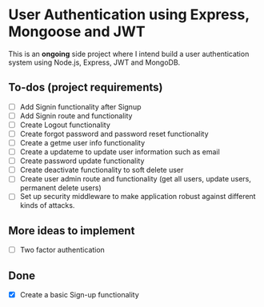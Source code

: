 # User Authentication using Express, Mongoose and JWT

This is an **ongoing** side project where I intend build a user authentication system using Node.js, Express, JWT and MongoDB.

## To-dos (project requirements)

- [ ] Add Signin functionality after Signup
- [ ] Add Signin route and functionality
- [ ] Create Logout functionality
- [ ] Create forgot password and password reset functionality
- [ ] Create a getme user info functionality
- [ ] Create a updateme to update user information such as email
- [ ] Create password update functionality
- [ ] Create deactivate functionality to soft delete user
- [ ] Create user admin route and functionality (get all users, update users, permanent delete users)
- [ ] Set up security middleware to make application robust against different kinds of attacks.

## More ideas to implement

- [ ] Two factor authentication

## Done

- [x] Create a basic Sign-up functionality
